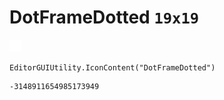 # DotFrameDotted `19x19`
<img src="/img/DotFrameDotted.png" width=19 height=19>

``` CSharp
EditorGUIUtility.IconContent("DotFrameDotted")
```
```
-3148911654985173949
```
